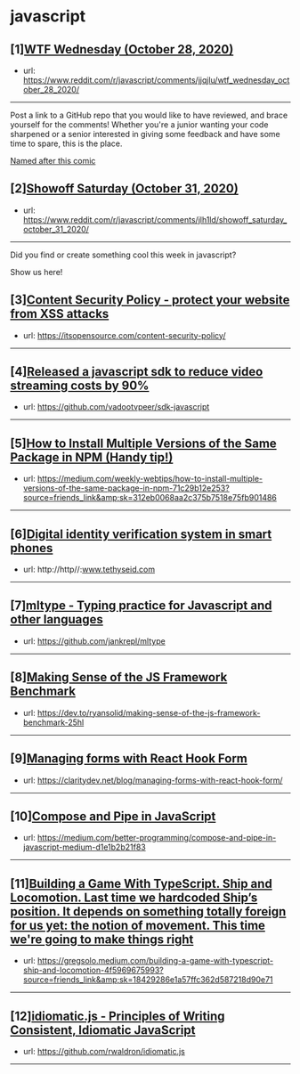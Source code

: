 # javascript
## [1][WTF Wednesday (October 28, 2020)](https://www.reddit.com/r/javascript/comments/jjqjlu/wtf_wednesday_october_28_2020/)
- url: https://www.reddit.com/r/javascript/comments/jjqjlu/wtf_wednesday_october_28_2020/
---
Post a link to a GitHub repo that you would like to have reviewed, and brace yourself for the comments!
Whether you're a junior wanting your code sharpened or a senior interested in giving some feedback and have some time to spare, 
this is the place.

[Named after this comic](https://davidwalsh.name/demo/code-review.png)
## [2][Showoff Saturday (October 31, 2020)](https://www.reddit.com/r/javascript/comments/jlh1ld/showoff_saturday_october_31_2020/)
- url: https://www.reddit.com/r/javascript/comments/jlh1ld/showoff_saturday_october_31_2020/
---
Did you find or create something cool this week in javascript? 

Show us here!
## [3][Content Security Policy - protect your website from XSS attacks](https://www.reddit.com/r/javascript/comments/jlefxb/content_security_policy_protect_your_website_from/)
- url: https://itsopensource.com/content-security-policy/
---

## [4][Released a javascript sdk to reduce video streaming costs by 90%](https://www.reddit.com/r/javascript/comments/jlhlvz/released_a_javascript_sdk_to_reduce_video/)
- url: https://github.com/vadootvpeer/sdk-javascript
---

## [5][How to Install Multiple Versions of the Same Package in NPM (Handy tip!)](https://www.reddit.com/r/javascript/comments/jkw3pc/how_to_install_multiple_versions_of_the_same/)
- url: https://medium.com/weekly-webtips/how-to-install-multiple-versions-of-the-same-package-in-npm-71c29b12e253?source=friends_link&amp;sk=312eb0068aa2c375b7518e75fb901486
---

## [6][Digital identity verification system in smart phones](https://www.reddit.com/r/javascript/comments/jlhmhw/digital_identity_verification_system_in_smart/)
- url: http://http//:www.tethyseid.com
---

## [7][mltype - Typing practice for Javascript and other languages](https://www.reddit.com/r/javascript/comments/jlh2k3/mltype_typing_practice_for_javascript_and_other/)
- url: https://github.com/jankrepl/mltype
---

## [8][Making Sense of the JS Framework Benchmark](https://www.reddit.com/r/javascript/comments/jklji5/making_sense_of_the_js_framework_benchmark/)
- url: https://dev.to/ryansolid/making-sense-of-the-js-framework-benchmark-25hl
---

## [9][Managing forms with React Hook Form](https://www.reddit.com/r/javascript/comments/jkvt84/managing_forms_with_react_hook_form/)
- url: https://claritydev.net/blog/managing-forms-with-react-hook-form/
---

## [10][Compose and Pipe in JavaScript](https://www.reddit.com/r/javascript/comments/jl31gi/compose_and_pipe_in_javascript/)
- url: https://medium.com/better-programming/compose-and-pipe-in-javascript-medium-d1e1b2b21f83
---

## [11][Building a Game With TypeScript. Ship and Locomotion. Last time we hardcoded Ship’s position. It depends on something totally foreign for us yet: the notion of movement. This time we're going to make things right](https://www.reddit.com/r/javascript/comments/jky5n2/building_a_game_with_typescript_ship_and/)
- url: https://gregsolo.medium.com/building-a-game-with-typescript-ship-and-locomotion-4f5969675993?source=friends_link&amp;sk=18429286e1a57ffc362d587218d90e71
---

## [12][idiomatic.js - Principles of Writing Consistent, Idiomatic JavaScript](https://www.reddit.com/r/javascript/comments/jkxohb/idiomaticjs_principles_of_writing_consistent/)
- url: https://github.com/rwaldron/idiomatic.js
---

